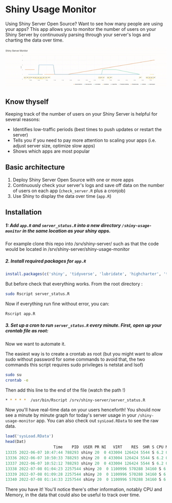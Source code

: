 
<!-- README.md is generated from README.Rmd. Please edit that file -->
Shiny Usage Monitor
===================

Using Shiny Server Open Source? Want to see how many people are using your apps? This app allows you to monitor the number of users on your Shiny Server by continuously parsing through your server's logs and charting the data over time.


![demo ](https://raw.githubusercontent.com/munoztd0/shiny-usage-monitor/master/img/screen.gif)


Know thyself
------------

Keeping track of the number of users on your Shiny Server is helpful for several reasons:

-   Identifies low-traffic periods (best times to push updates or restart the server)
-   Tells you if you need to pay more attention to scaling your apps (i.e. adjust server size, optimize slow apps)
-   Shows which apps are most popular

Basic architecture
------------------

1.  Deploy Shiny Server Open Source with one or more apps
2.  Continuously check your server's logs and save off data on the number of users on each app (`check_server.R` plus a cronjob)
3.  Use Shiny to display the data over time (`app.R`)

Installation
------------

##### 1: Add `app.R` and `server_status.R` into a new directory `/shiny-usage-monitor` in the same location as your shiny apps.

For example clone this repo into /srv/shiny-server/ such as that the code would be located in /srv/shiny-server/shiny-usage-monitor

##### 2. Install required packages for `app.R`

``` r
install.packages(c('shiny', 'tidyverse', 'lubridate', 'highcharter', 'this.path'))
```

But before check that everything works. From the root directory :

``` bash
sudo Rscript server_status.R
```

Now if everything run fine without error, you can:
``` bash
Rscript app.R
```

##### 3. Set up a cron to run `server_status.R` every minute. First, open up your crontab file as root:

Now we want to automate it.

The easiest way is to create a crontab as root (but you might want to allow sudo without password for some commands to avoid that, the two commands this script requires sudo privileges is netstat and lsof)

``` bash
sudo su
crontab -e
```

Then add this line to the end of the file (watch the path !)

``` bash
* * * * *  /usr/bin/Rscript /srv/shiny-server/server_status.R
```

Now you'll have real-time data on your users henceforth! You should now see a minute by minute graph for today's server usage in your `/shiny-usage-monitor` app. You can also check out `sysLoad.RData` to see the raw data.

``` r
load('sysLoad.RData')
head(Dat)
                     Time    PID  USER PR NI   VIRT    RES  SHR S CPU MEM     TIME usr             app
13335 2022-06-07 10:47:44 788293 shiny 20  0 433004 126424 5544 S 6.2 0.4 15:18.16   0 abuser-detection
13336 2022-06-07 10:50:33 788293 shiny 20  0 433004 126424 5544 S 6.2 0.4 15:18.25   0 abuser-detection
13337 2022-06-07 10:52:12 788293 shiny 20  0 433004 126424 5544 S 6.2 0.4 15:18.30   0 abuser-detection
13338 2022-07-08 01:04:23 2257544 shiny 20  0 1100996 570288 34160 S 6.2 0.9 0:41.21   6 trade-inspect
13339 2022-07-08 01:09:28 2257544 shiny 20  0 1100996 570288 34160 S 6.2 0.9 0:41.34   6 trade-inspect
13340 2022-07-08 01:14:33 2257544 shiny 20  0 1100996 570288 34160 S 6.2 0.9 0:41.49   6 trade-inspect
```

There you have it! You'll notice there's other information, notably CPU and Memory, in the data that could also be useful to track over time.


